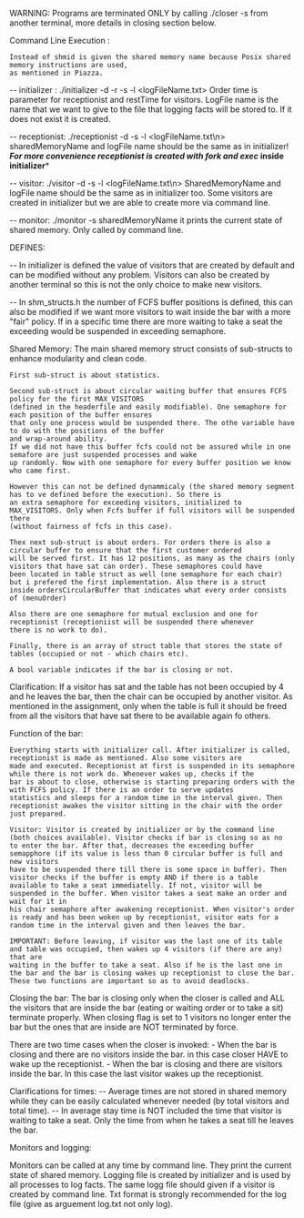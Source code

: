 
WARNING: Programs are terminated ONLY by calling ./closer -s <sharedMemoryName> from another terminal, more
details in closing section below.

Command Line Execution :
    
    Instead of shmid is given the shared memory name because Posix shared memory instructions are used,
    as mentioned in Piazza.

 -- initializer : ./initializer -d <orderTime> -r <restTime> -s <sharedMemoryName> -l <logFileName.txt>
    Order time is parameter for receptionist and restTime for visitors. LogFile name is the name that
    we want to give to the file that logging facts will be stored to. If it does not exist it is created.
 
 -- receptionist: ./receptionist -d <orderTime> -s <sharedMemoryName> -l <logFileName.txt\n>
    sharedMemoryName and logFile name should be the same as in initializer! 
    ***For more convenience receptionist is created with fork and exec* inside initializer***
 
 -- visitor: ./visitor -d <restTime> -s <sharedMemoryName> -l <logFileName.txt\n>
    SharedMemoryName and logFile name should be the same as in initializer too.
    Some visitors are created in initializer but we are able to create more via command line.
 
 -- monitor: ./monitor -s sharedMemoryName
    it prints the current state of shared memory. Only called by command line.

DEFINES:
 
 -- In initializer is defined the value of visitors that are created by default and can be modified without 
    any problem. Visitors can also be created by another terminal so this is not the only choice to make new visitors.

 -- In shm_structs.h the number of FCFS buffer positions is defined, this can also be modified if we want more
    visitors to wait inside the bar with a more "fair" policy. If in a specific time there are more waiting
    to take a seat the exceeding would be suspended in exceeding semaphore.



Shared Memory:
    The main shared memory struct consists of sub-structs to enhance modularity and clean code.

    First sub-struct is about statistics.

    Second sub-struct is about circular waiting buffer that ensures FCFS policy for the first MAX_VISITORS
    (defined in the headerfile and easily modifiable). One semaphore for each position of the buffer ensures
    that only one process would be suspended there. The othe variable have to do with the positions of the buffer
    and wrap-around ability.
    If we did not have this buffer fcfs could not be assured while in one semafore are just suspended processes and wake
    up randomly. Now with one semaphore for every buffer position we know who came first.
    
    However this can not be defined dynammicaly (the shared memory segment has to ve defined before the execution). So there is
    an extra semaphore for exceeding visitors, initialized to MAX_VISITORS. Only when Fcfs buffer if full visitors will be suspended there
    (without fairness of fcfs in this case).

    Thex next sub-struct is about orders. For orders there is also a circular buffer to ensure that the first customer ordered
    will be served first. It has 12 positions, as many as the chairs (only visitors that have sat can order). These semaphores could have
    been located in table struct as well (one semaphore for each chair) but i prefered the first implementation. Also there is a struct
    inside ordersCircularBuffer that indicates what every order consists of (menuOrder)

    Also there are one semaphore for mutual exclusion and one for receptionist (receptioniist will be suspended there whenever
    there is no work to do).

    Finally, there is an array of struct table that stores the state of tables (occupied or not - which chairs etc).

    A bool variable indicates if the bar is closing or not.


Clarification:
   If a visitor has sat and the table has not been occupied by 4 and he leaves the bar, then the chair can be occupied by another visitor.
   As mentioned in the assignment, only when the table is full it should be freed from all the visitors that have sat there to be
   available again fo others.


Function of the bar:

    Everything starts with initializer call. After initializer is called, receptionist is made as mentioned. Also some visitors are
    made and executed. Receptionist at first is suspended in its semaphore while there is not work do. Whenever wakes up, checks if the 
    bar is about to close, otherwise is starting preparing orders with the with FCFS policy. If there is an order to serve updates 
    statistics and sleeps for a random time in the interval given. Then receptionist awakes the visitor sitting in the chair with the order
    just prepared.

    Visitor: Visitor is created by initializer or by the command line (both choices available). Visitor checks if bar is closing so as no
    to enter the bar. After that, decreases the exceeding buffer semapphore (if its value is less than 0 circular buffer is full and new visitors
    have to be suspended there till there is some space in buffer). Then visitor checks if the buffer is empty AND if there is a table 
    available to take a seat immediatelly. If not, visitor will be suspended in the buffer. When visitor takes a seat make an order and wait for it in 
    his chair semaphore after awakening receptionist. When visitor's order is ready and has been woken up by receptionist, visitor eats for a 
    random time in the interval given and then leaves the bar.
    
    IMPORTANT: Before leaving, if visitor was the last one of its table and table was occupied, then wakes up 4 visitors (if there are any) that are 
    waiting in the buffer to take a seat. Also if he is the last one in the bar and the bar is closing wakes up receptionist to close the bar.
    These two functions are important so as to avoid deadlocks.
   

Closing the bar:
   The bar is closing only when the closer is called and ALL the visitors that are inside the bar (eating or waiting order or to take a sit) 
   terminate properly. When closing flag is set to 1 visitors no longer enter the bar but the ones that are inside are NOT terminated by force.

   There are two time cases when the closer is invoked:
      - When the bar is closing and there are no visitors inside the bar. in this case closer HAVE to wake up the receptionist.
      - When the bar is closing and there are visitors inside the bar. In this case the last visitor wakes up the receptionist.

Clarifications for times:
 -- Average times are not stored in shared memory while they can be easily calculated whenever needed (by total visitors and total time).
 -- In average stay time is NOT included the time that visitor is waiting to take a seat. Only the time from when he takes a seat till he leaves the bar.


Monitors and logging: 

   Monitors can be called at any time by command line. They print the current state of shared memory. Logging file is created by initializer 
   and is used by all processes to log facts. The same logg file should given if a visitor is created by command line. Txt format is strongly 
   recommended for the log file (give as arguement log.txt not only log).